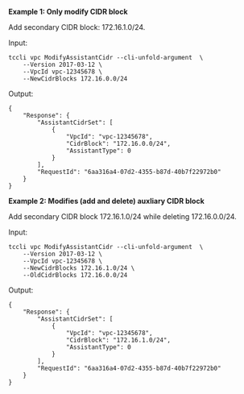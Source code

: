 **Example 1: Only modify CIDR block**

Add secondary CIDR block: 172.16.1.0/24.

Input: 

```
tccli vpc ModifyAssistantCidr --cli-unfold-argument  \
    --Version 2017-03-12 \
    --VpcId vpc-12345678 \
    --NewCidrBlocks 172.16.0.0/24
```

Output: 
```
{
    "Response": {
        "AssistantCidrSet": [
            {
                "VpcId": "vpc-12345678",
                "CidrBlock": "172.16.0.0/24",
                "AssistantType": 0
            }
        ],
        "RequestId": "6aa316a4-07d2-4355-b87d-40b7f22972b0"
    }
}
```

**Example 2: Modifies (add and delete) auxliary CIDR block**

Add secondary CIDR block 172.16.1.0/24 while deleting 172.16.0.0/24.

Input: 

```
tccli vpc ModifyAssistantCidr --cli-unfold-argument  \
    --Version 2017-03-12 \
    --VpcId vpc-12345678 \
    --NewCidrBlocks 172.16.1.0/24 \
    --OldCidrBlocks 172.16.0.0/24
```

Output: 
```
{
    "Response": {
        "AssistantCidrSet": [
            {
                "VpcId": "vpc-12345678",
                "CidrBlock": "172.16.1.0/24",
                "AssistantType": 0
            }
        ],
        "RequestId": "6aa316a4-07d2-4355-b87d-40b7f22972b0"
    }
}
```


